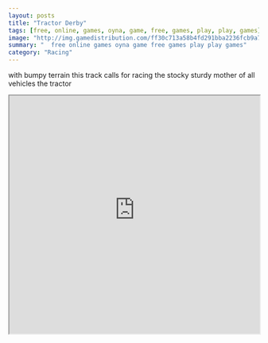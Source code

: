 ```yaml
---
layout: posts
title: "Tractor Derby"
tags: [free, online, games, oyna, game, free, games, play, play, games]
image: "http://img.gamedistribution.com/ff30c713a58b4fd291bba2236fcb9a71.jpg"
summary: "  free online games oyna game free games play play games"
category: "Racing"
---
```


with bumpy terrain this track calls for racing the stocky sturdy mother of all vehicles the tractor

<iframe width="100%" height="480px;" src="http://flash.gamedistribution.com?game=ff30c713a58b4fd291bba2236fcb9a71"></iframe>